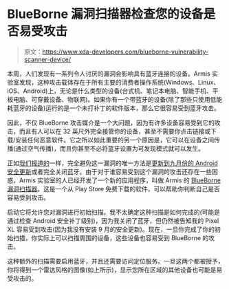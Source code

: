 # BlueBorne 漏洞扫描器检查您的设备是否易受攻击

> 原文：<https://www.xda-developers.com/blueborne-vulnerability-scanner-device/>

本周，人们发现有一系列令人讨厌的漏洞会影响具有蓝牙连接的设备。Armis 实验室发现，这种攻击载体存在于所有主要的消费者操作系统(Windows、Linux、iOS、Android)上，无论是什么类型的设备(台式机、笔记本电脑、智能手机、平板电脑、可穿戴设备、物联网)。如果你有一个带蓝牙的设备(除了那些只使用低能耗蓝牙的设备)运行的是一个未打补丁的软件版本，那么它很容易受到蓝牙攻击。

因此，不仅 BlueBorne 攻击媒介是一个大问题，因为有许多设备容易受到它的攻击，而且有人可以在 32 英尺外完全接管你的设备，甚至不需要你点击链接或下载/安装任何恶意软件。它之所以如此重要的另一个原因是，它可以在设备之间传播(通过空气传播)，而且你甚至不必将蓝牙设置为可发现模式就可以发生。

正如[我们报道的](https://www.xda-developers.com/bluetooth-vulnerability-blueborne-impacts-android-ios-windows-and-linux-devices/)一样，完全避免这一漏洞的唯一方法是[更新到九月份的 Android 安全更新](https://www.xda-developers.com/android-security-bulletin-september/)或者完全关闭蓝牙。由于对于谁容易受到这个漏洞的攻击还存在一些困惑，Armis 实验室的人已经开发了一个新的应用程序，叫做 Armis 的 [BlueBorne 漏洞扫描器](https://play.google.com/store/apps/details?id=com.armis.blueborne_detector)。这是一个从 Play Store 免费下载的软件，可以帮助你判断自己是否容易受到攻击。

启动它将允许您对漏洞进行初始扫描。我不太确定这种扫描是如何完成的(可能是通过检查 Android 安全补丁级别)，因为我关闭了蓝牙，但仍然被告知我的 Pixel XL 容易受到攻击(因为我没有安装 9 月的安全更新)。现在，一旦你完成了你的初始扫描，你实际上可以扫描周围的设备，这些设备也容易受到 BlueBorne 的攻击。

这种额外的扫描需要启用蓝牙，并且还需要访问定位服务。一旦这两个都被授予，你将得到一个雷达风格的图像(如上所示)，显示您所在区域的其他设备也可能是易受攻击的。